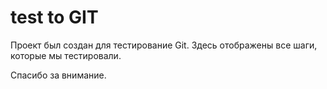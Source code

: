 # test to GIT
Проект был создан для тестирование Git.
Здесь  отображены все шаги, которые мы тестировали.

Спасибо за внимание.
